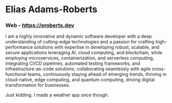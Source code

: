 # Elias Adams-Roberts
### Web - https://eroberts.dev

I am a highly innovative and dynamic software developer with a deep understanding of cutting-edge technologies and a passion for crafting high-performance solutions with expertise in developing robust, scalable, and secure applications leveraging AI, cloud computing, and blockchain, while employing microservices, containerization, and serverless computing, integrating CI/CD pipelines, automated testing frameworks, and infrastructure-as-code solutions, collaborating seamlessly with agile cross-functional teams, continuously staying ahead of emerging trends, thriving in cloud-native, edge computing, and quantum computing, driving digital transformation for businesses.

Just kidding. I made a weather app once though.
